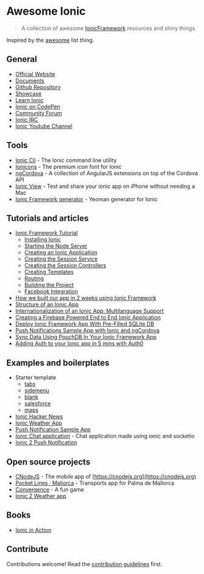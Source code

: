 # Awesome Ionic

> A collection of awesome [IonicFramework](http://ionicframework.com) resources and shiny things.

Inspired by the [awesome](https://github.com/sindresorhus/awesome) list thing.

## General

* [Official Website](http://ionicframework.com)
* [Documents](http://ionicframework.com/docs/)
* [Github Repository](https://github.com/driftyco/ionic)
* [Showcase](http://showcase.ionicframework.com/)
* [Learn Ionic](http://learn.ionicframework.com/)
* [Ionic on CodePen](http://codepen.io/ionic/)
* [Community Forum](http://forum.ionicframework.com/)
* [Ionic IRC](http://webchat.freenode.net/?randomnick=1&channels=%23ionic&uio=d4)
* [Ionic Youtube Channel](https://www.youtube.com/channel/UChYheBnVeCfhCmqZfCUdJQw)

## Tools

* [Ionic Cli](https://www.npmjs.com/package/ionic) - The Ionic command line utility
* [Ionicons](http://ionicons.com/) - The premium icon font for Ionic
* [ngCordova](http://ngcordova.com/) - A collection of AngularJS extensions on top of the Cordova API
* [Ionic View](http://apps.ionic.io/view-app) - Test and share your ionic app on iPhone without needing a Mac
* [Ionic Framework generator](https://github.com/diegonetto/generator-ionic) - Yeoman generator for Ionic


## Tutorials and articles

* [Ionic Framework Tutorial](http://ccoenraets.github.io/ionic-tutorial/)
  * [Installing Ionic](http://ccoenraets.github.io/ionic-tutorial/install-ionic.html)
  * [Starting the Node Server](http://ccoenraets.github.io/ionic-tutorial/start-node-server.html)
  * [Creating an Ionic Application](http://ccoenraets.github.io/ionic-tutorial/create-ionic-application.html)
  * [Creating the Session Service](http://ccoenraets.github.io/ionic-tutorial/create-angular-service.html)
  * [Creating the Session Controllers](http://ccoenraets.github.io/ionic-tutorial/create-angular-controller.html)
  * [Creating Templates](http://ccoenraets.github.io/ionic-tutorial/create-ionic-template.html)
  * [Routing](http://ccoenraets.github.io/ionic-tutorial/angular-ui-router.html)
  * [Building the Project](http://ccoenraets.github.io/ionic-tutorial/build-ionic-project.html)
  * [Facebook Integration](http://ccoenraets.github.io/ionic-tutorial/ionic-facebook-integration.html)
* [How we built our app in 2 weeks using Ionic Framework](https://www.airport-parking-shop.co.uk/blog/built-app-2-weeks-using-ionic-framework/)
* [Structure of an Ionic App](http://mcgivery.com/structure-of-an-ionic-app/)
* [Internationalization of an Ionic App: Multilanguage Support](http://mcgivery.com/internationalization-of-an-ionic-app-multilanguage-support/)
* [Creating a Firebase Powered End to End Ionic Application](http://www.sitepoint.com/creating-firebase-powered-end-end-ionic-application/)
* [Deploy Ionic Framework App With Pre-Filled SQLite DB](https://blog.nraboy.com/2015/01/deploy-ionic-framework-app-pre-filled-sqlite-db/)
* [Push Notifications Sample App with Ionic and ngCordova](http://devgirl.org/2014/12/16/push-notifications-sample-app-with-ionic-and-ngcordova/)
* [Sync Data Using PouchDB In Your Ionic Framework App](http://devgirl.org/2014/12/30/sync-data-using-pouchdb-in-your-ionic-framework-app/)
* [Adding Auth to your Ionic app in 5 mins with Auth0](http://ionicframework.com/blog/authentication-in-ionic/)

## Examples and boilerplates

* Starter template
  * [tabs](https://github.com/driftyco/ionic-starter-tabs)
  * [sidemenu](https://github.com/driftyco/ionic-starter-sidemenu)
  * [blank](https://github.com/driftyco/ionic-starter-blank)
  * [salesforce](https://github.com/driftyco/ionic-starter-salesforce)
  * [maps](https://github.com/driftyco/ionic-starter-maps)
* [Ionic Hacker News](https://github.com/driftyco/front-page)
* [Ionic Weather App](https://github.com/driftyco/ionic-weather)
* [Push Notification Sample App](https://github.com/hollyschinsky/PushNotificationSample)
* [Ionic Chat application](https://github.com/melvin0008/ionic-socketio-chat-client/) - Chat application made using ionic and socketio
* [Ionic 2 Push Notification](https://github.com/aggarwalankush/ionic2-push-base)

## Open source projects

* [CNodeJS](https://github.com/lanceli/cnodejs-ionic) - The mobile app of [https://cnodejs.org](https://cnodejs.org)
* [Pocket Lines · Mallorca](https://github.com/gsabater/Pocket-Lines) - Transports app for Palma de Mallorca
* [Convergence](https://github.com/GrumpyWizards/Convergence) - A fun game
* [Ionic 2 Weather app](https://github.com/aggarwalankush/ionic2-mosum)

## Books

* [Ionic in Action](http://www.manning.com/wilken/?a_aid=ionicinaction)


## Contribute

Contributions welcome! Read the [contribution guidelines](CONTRIBUTING.md) first.
